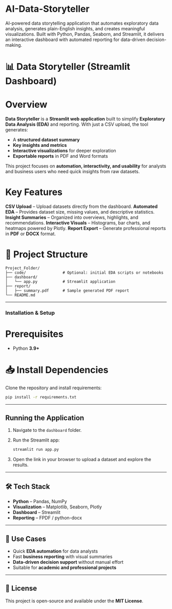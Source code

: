 # AI-Data-Storyteller
AI-powered data storytelling application that automates exploratory data analysis, generates plain-English insights, and creates meaningful visualizations. Built with Python, Pandas, Seaborn, and Streamlit, it delivers an interactive dashboard with automated reporting for data-driven decision-making.


# 📊 Data Storyteller (Streamlit Dashboard)

# Overview

**Data Storyteller** is a **Streamlit web application** built to simplify **Exploratory Data Analysis (EDA)** and reporting. With just a CSV upload, the tool generates:

* A **structured dataset summary**
* **Key insights and metrics**
* **Interactive visualizations** for deeper exploration
* **Exportable reports** in PDF and Word formats

This project focuses on **automation, interactivity, and usability** for analysts and business users who need quick insights from raw datasets.


# Key Features

**CSV Upload** – Upload datasets directly from the dashboard.
**Automated EDA** – Provides dataset size, missing values, and descriptive statistics.
**Insight Summaries** – Organized into overviews, highlights, and recommendations.
**Interactive Visuals** – Histograms, bar charts, and heatmaps powered by Plotly.
**Report Export** – Generate professional reports in **PDF** or **DOCX** format.



# 📂 Project Structure

```
Project_Folder/
├── code/                # Optional: initial EDA scripts or notebooks
├── dashboard/
│   └── app.py           # Streamlit application
├── report/
│   ├── summary.pdf      # Sample generated PDF report
└── README.md
```

---

### Installation & Setup

# Prerequisites

* Python **3.9+**

# 📥 Install Dependencies

Clone the repository and install requirements:

```bash
pip install -r requirements.txt
```

---

## Running the Application

1. Navigate to the `dashboard` folder.
2. Run the Streamlit app:

   ```bash
   streamlit run app.py
   ```
3. Open the link in your browser to upload a dataset and explore the results.

---

## 🛠️ Tech Stack

* **Python** – Pandas, NumPy
* **Visualization** – Matplotlib, Seaborn, Plotly
* **Dashboard** – Streamlit
* **Reporting** – FPDF / python-docx

---

## 📌 Use Cases

* Quick **EDA automation** for data analysts
* Fast **business reporting** with visual summaries
* **Data-driven decision support** without manual effort
* Suitable for **academic and professional projects**

---

## 📜 License

This project is open-source and available under the **MIT License**.
